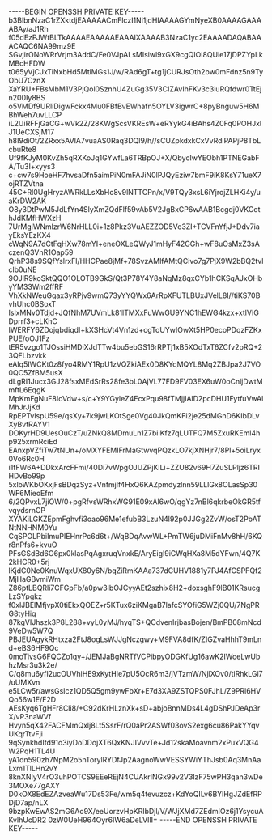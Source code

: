 -----BEGIN OPENSSH PRIVATE KEY-----
b3BlbnNzaC1rZXktdjEAAAAACmFlczI1Ni1jdHIAAAAGYmNyeXB0AAAAGAAAABAy/aJ1Rh
f05dEzPJWtBLTkAAAAEAAAAAEAAAIXAAAAB3NzaC1yc2EAAAADAQABAAACAQC6NA99mz9E
SGvjirONoWRrVrjm3AddC/Fe0VJpALsMIsiwl9xGX9cgQIOi8QUle17jDPZYpLkMBcHFDW
t065yVjCJxTiNxbHd5MtlMGs1J/w/RAd6gT+tg1jCURJsOth2bw0mFdnz5n9TyObU7CznX
XaYRU+FBsMbM1V3PjQol0SznhU4ZuGg35V3CIZAvIhFKv3c3iuRQfdwr0TtEjn200Iy8BS
o5VMDf9URliDigwFckx4Mu0FBfBvEWnafn5OYLV3igwrC+8pyBnguw5H6MBhWeh7uvLLCP
iL2UiRFFjGaCG+wVk2Z/28KWgScsVKREsW+eRYykG4iBAhs4Z0Fq0POHJxlJ1UeCXSjM17
h8I9diOt/2ZRxx5AVlA7vuaAS0Raq3DQl9/h//sCUZpkdxkCxVvRdiPAPjP8TbLcbuRte8
Uf9fKJyM0KvZh5qRXKoJq1GYwfLa6TRBpOJ+X/QbycIwYEObh1PTNEGabFA/Tu3I+xyys3
c+cw7s9HoeHF7hvsaDfn5aimPiN0mFAJiN0lPJQyEziw7bmF9iK8KsY71ueX7ojRTZVtna
45C+Rl0UgHryzAWRkLLsXbHc8v9lNTTCPn/x/V9TQy3xsL6iYjrojZLHKi4y/uaKrDW2AK
O8y3DtPwM5JdLfYn4SlyXmZQdFlf59vAb5V2JgBxCP6wAAB1Bcgdj0VKCothJdKMfHWXzH
7UrMglWNmlzrW6NrHLL0i+1z8Pkz3VuAEZZOD5Ve3ZI+TCVFnYfjJ+Ddv7iayEksYEzKX4
cWqN9A7dCtFqHXw78mYI+eneOXLeQWyJ1mHyF42GGh+wF8uOsMxZ3sAczenQ3VnR1Oap59
QrhP38s9SQfYslrxFl/HHCPae8jMf+78SvzAMlfAMtQCivo7g7PjX9W2bBQ2tvlclb0uNE
9OJlR9koSktQQO1OLOTB9GkS/Qt3P78Y4Y8aNqMz8qxCYb1hCKSqAJxOHbyYM33Wm2ffRF
VhXkNWeuGqax3yRPjv9wmQ73yYYQWx6ArRpXFUTLBUxJVelL8I//tiKS70BvhUhc0BSoxT
IslxMNv0Tdjd+JQfNhM7UVmLk81lTMXxFuWwGU9YNC1hEWG4kzx+xtlVIGDprrf3+cLKhC
IWERFY6ZDojqbdiqdI+kXSHcVt4Vn1zd+cgToUYwIOwXt5HP0ecoPDqzFZKxPUE/oOJ1Fz
tER5vzgo1TJOssiHMDiXJdTTw4bu5ebGS16rRPTj1xB5XOdTxT6ZCfv2pRQ+23QFLbzvkk
eAIq5IWCKt0z8fyo4RMY1RpU1zVQZkiAEx0D8KYqMQYL8Mq2ZBJpa2J7VO0QC5ZfBM5usX
dLgRI1Jucx3GJ28fsxMEdSrRs28fe3bL0AjVL77FD9FV03EX6uW0oCnljDwtMmftL6EqgK
MpKmFgNuF8IoVdw+s/c+Y9YGyleZ4EcxPqu98fTMjjIAlD2pcDHU1FytfuVwAlMhJrJjKd
RpEPTvlspU59e/qsXy+7k9jwLKOtSge0Vg40JkQmKFi2je25dMGnD6KIbDLvXyBvtRAYV1
DOKyrHD9UesOuCzT/uZNkQ8MDmuLn1Z7biiKfz7qLUTFQ7M5ZxuRKEml4hp925xrmRciEd
EAnxpVZfiTw7tNUn+/oMXYFEMIFrMaGtwvqPQzkLO7kjXNHjr7/8Pl+5oiLryx0Vo6Rc0H
i1fFW6A+DDkxArcFFmi/40Di7vWpgOJUZPjKlLi+ZZU82v69H7ZuSLPljz6TRIHDvBo99p
5xlbWKbOKxjFsBDqzSyz+Vnfmjlf4HxQ6KAZpmdyzlnn59LLlGx8OLasSp30WF6MieoEfm
6/2QPvxL7jiOW/0+pgRfvsWRhxWG91E09xAl6wO/qgYz7nBl6qkrbeOkGR5tfvqydsrnCP
XYAKiLGKZEpmFghvfi3oao96Me1efubB3LzuN4l92p0JJGg2ZvW/osT2PbATNtNNHNM0Yu
CqSPOLPbiImuPIEHnrPc6d6t+/WqBDqAvwWL+PmTW6juDMiFnMv8hH/6KQr8nPfs6+kvuO
PFsGSdBd6O6px0klasPqAgxruqVnxkE/AryEigI9iCWqHXa8M5dYFwn/4Q7K2kHCR0+5rj
lKjdC0Ne0KnuWqxUX80y6N/bqZiRmKAAa737dCUHV1881y7PJ4AfCSPFQf2MjHaGBvmiWm
Z86ptLBQRli7CFGpFb/a0pw3IbOJCyyAEt2szhix8H2+doxsghF9lB01KRsucgLzSYpgkz
f0xlJBElMfjvpX0tiEkxQOEZ+r5KTux6ziKMgaB7lafcSYOfiG5WZj0QU/7NgPRG8tyHiq
87kgVIJhszk3P8L288+vyL0yMJ/hyqTS+QCdvenIrjbasBojen/BmPB08mNcd9VeDw5W7Q
PBJEUAgykRHtxza2FtJ8ogLsWJJgNczgwy+M9FVA8dfK/ZIGZvaHhhT9mLnd+eBS6HF9Qc
0moTivsG6FQCZo1qy+/JEMJaBgNRTfVCPibpyODGKfUg16awK2IWoeLwUbhzMsr3u3k2e/
C/q8mu6yfI2ucOUVhiHE9xKytHIe7pU5OcR6m3/jVTzmW/NjlXOv0/tiRhkLGi7/uUMXvn
e5LCw5r/awsGsIcz1QD5Q5gm9ywFbXr+E7d3XA9ZSTQPS0FJhL/Z9PRl6HVQo56w1E/F2D
AEsKyq6TgHFr8Cli8/+C92dKrHLznXk+sD+abjoBnnMDs4L4gDShPJDeAp3rX/vP3naWVf
Hvyn5qX42FACFMmQxlj8Lt5SsrF/rQ0aPr2ASWf03ovS2exg6cu86PakYYqvUKqrTtvFji
9qSynkhdItd91o3iyDoDDojXT6QxKNJIVvvTe+Jd12skaMoavnm2xPuxVQG4W2PqH1TL4U
yA1dn590zh7NpM2o5nTorylRYDfJp2AagnoWwVESSYWiYThJsb0Aq3MnAaLxm1TlLHn2vY
8knXNIyV4rO3uhPOTCS9EEeREjN4CUAkrINGx99v2V3lzF75wPH3qan3wDe3MOXe77gAXY
D0kOX8EdEZAzveaWu17Ds53Fe/wm5q4tevuzcz+KdYoQILv6BYlHgJZdEfRPDjD7ap/nLX
9bzpKwEwAS2mG6Ao9X/eeUorzvHpKRIbDjl/V/WJjXMd7ZEdmIOz6j1YsycuAKvlhUcDR2
0zW0UeH964Oyr6IW6aDeLVIlI=
-----END OPENSSH PRIVATE KEY-----
